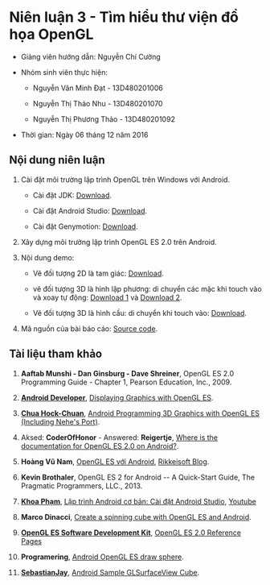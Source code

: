 # Niên luận 3 - Tìm hiểu thư viện đồ họa OpenGL

* Giảng viên hướng dẫn: Nguyễn Chí Cường

* Nhóm sinh viên thực hiện:
	
	+ Nguyễn Văn Minh Đạt - 13D480201006
	
	+ Nguyễn Thị Thảo Nhu - 13D480201070
	
	+ Nguyễn Thị Phương Thảo - 13D480201092
	
* Thời gian: Ngày 06 tháng 12 năm 2016

## Nội dung niên luận

1. Cài đặt môi trường lập trình OpenGL trên Windows với Android.

	* Cài đặt JDK: [Download](http://www.oracle.com/technetwork/java/javase/downloads/jdk8-downloads-2133151.html).
	
	* Cài đặt Android Studio: [Download](https://developer.android.com/studio/index.html).
	
	* Cài đặt Genymotion: [Download](https://www.genymotion.com).
	
2. Xây dựng môi trường lập trình OpenGL ES 2.0 trên Android.

3. Nội dung demo:

	* Vẽ đối tượng 2D là tam giác: [Download](https://github.com/minhdatvnus/nienluan3/blob/master/TriangleOpenGLES20.zip).
	
	* vẽ đối tượng 3D là hình lập phương: di chuyển các mặc khi touch vào và xoay tự động: 
	[Download 1](https://github.com/minhdatvnus/nienluan3/blob/master/CubeOpenGLES20.zip) 
	và [Download 2](https://github.com/minhdatvnus/nienluan3/blob/master/CubeRotateOpenGLES20.zip).
	
	* Vẽ đối tượng 3D là hình cầu: di chuyển khi touch vào: [Download](https://github.com/minhdatvnus/nienluan3/blob/master/CircleOpenGLES20.zip).

4. Mã nguồn của bài báo cáo: [Source code](https://github.com/minhdatvnus/nienluan3).

## Tài liệu tham khảo

1. **Aaftab Munshi - Dan Ginsburg - Dave Shreiner**, OpenGL ES 2.0 Programming Guide - Chapter 1, Pearson Education, Inc., 2009.

2. [**Android Developer**](https://developer.android.com/index.html), [Displaying Graphics with OpenGL ES](https://developer.android.com/training/graphics/opengl/index.html).

3. [**Chua Hock-Chuan**](ehchua@ntu.edu.sg), [Android Programming 3D Graphics with OpenGL ES (Including Nehe's Port)](https://www3.ntu.edu.sg/home/ehchua/programming/android/Android_3D.html#zz-2.3).

4. Aksed: **CoderOfHonor** - Answered: **Reigertje**, [Where is the documentation for OpenGL ES 2.0 on Android?](http://stackoverflow.com/questions/17288113/where-is-the-documentation-for-opengl-es-2-0-on-android).

5. **Hoàng Vũ Nam**, [OpenGL ES với Android](http://blog.rikkeisoft.com/opengl-es-voi-android/), [Rikkeisoft Blog](http://blog.rikkeisoft.com/).

6. **Kevin Brothaler**, OpenGL ES 2 for Android -- A Quick-Start Guide, The Pragmatic Programmers, LLC., 2013.

7. [**Khoa Phạm**](https://www.youtube.com/user/khoazend/feed), [Lập trình Android cơ bản: Cài đặt Android Studio](https://www.youtube.com/watch?v=n1iOKgVhMoM&list=PLzrVYRai0riTlWPxOEhi1-2QmvLiw0DCb), [Youtube](https://www.youtube.com)

8. **Marco Dinacci**, [Create a spinning cube with OpenGL ES and Android]({http://www.intransitione.com/blog/create-a-spinning-cube-with-opengl-es-and-android/).

9. [**OpenGL ES Software Development Kit**](https://www.khronos.org/opengles/sdk/), [OpenGL ES 2.0 Reference Pages](https://www.khronos.org/opengles/sdk/docs/man/)

10. **Programering**, [Android OpenGL ES draw sphere](www.programering.com/a/MDM3cjNwATU.html).

11. [**SebastianJay**](https://gist.github.com/SebastianJay), [Android Sample GLSurfaceView Cube](https://gist.github.com/SebastianJay/3316001#file-glcubeview-java).
